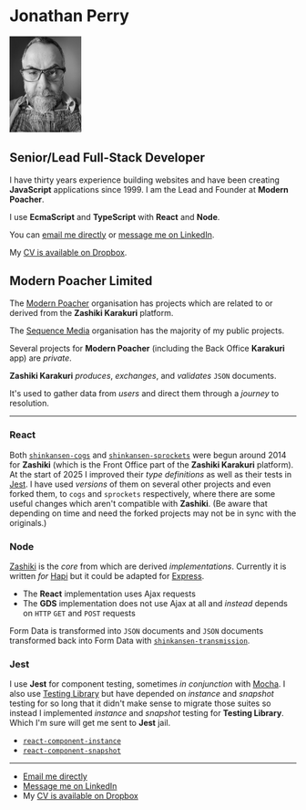 # Jonathan Perry

<img src="./jonathan-perry.png" alt="A profile picture of Jonathan Perry" width="25%" />

## Senior/Lead Full-Stack Developer

I have thirty years experience building websites and have been creating **JavaScript** applications since 1999. I am the Lead and Founder at **Modern Poacher**.

I use **EcmaScript** and **TypeScript** with **React** and **Node**.

You can [email me directly](mailto:jonathanperry@jonathanperry.com) or [message me on LinkedIn](https://linkedin.com/pub/jonathan-perry/0/327/822).

My [CV is available on Dropbox](https://www.dropbox.com/scl/fi/p7xxztow6wmkrvjlhtxn4/Jonathan-Perry.docx?rlkey=9f2chcljox2o7wa2wwhecvwbr&st=1vpamj2h&dl=0).

## Modern Poacher Limited

The [Modern Poacher](https://github.com/modernpoacher) organisation has projects which are related to or derived from the **Zashiki Karakuri** platform.

The [Sequence Media](https://github.com/sequencemedia) organisation has the majority of my public projects.

Several projects for **Modern Poacher** (including the Back Office **Karakuri** app) are _private_.

**Zashiki Karakuri** _produces_, _exchanges_, and _validates_ `JSON` documents.

It's used to gather data from _users_ and direct them through a _journey_ to resolution.

---

### React

Both [`shinkansen-cogs`](https://github.com/modernpoacher/shinkansen-cogs) and [`shinkansen-sprockets`](https://github.com/modernpoacher/shinkansen-sprockets) were begun around 2014 for **Zashiki** (which is the Front Office part of the **Zashiki Karakuri** platform). At the start of 2025 I improved their _type definitions_ as well as their tests in [Jest](https://jestjs.io/). I have used _versions_ of them on several other projects and even forked them, to `cogs` and `sprockets` respectively, where there are some useful changes which aren't compatible with **Zashiki**. (Be aware that depending on time and need the forked projects may not be in sync with the originals.)

### Node

[Zashiki](https://github.com/modernpoacher/zashiki) is the _core_ from which are derived _implementations_. Currently it is written _for_ [Hapi](https://hapi.dev/) but it could be adapted for [Express](https://expressjs.com/).

- The **React** implementation uses Ajax requests
- The **GDS** implementation does not use Ajax at all and _instead_ depends on `HTTP` `GET` and `POST` requests

Form Data is transformed into `JSON` documents and `JSON` documents transformed back into Form Data with [`shinkansen-transmission`](https://github.com/modernpoacher/shinkansen-transmission).

### Jest

I use **Jest** for component testing, sometimes _in conjunction_ with [Mocha](https://mochajs.org/). I also use [Testing Library](https://testing-library.com/) but have depended on _instance_ and _snapshot_ testing for so long that it didn't make sense to migrate those suites so instead I implemented  _instance_ and _snapshot_ testing for **Testing Library**. Which I'm sure will get me sent to **Jest** jail.

- [`react-component-instance`](https://github.com/modernpoacher/react-component-instance)
- [`react-component-snapshot`](https://github.com/modernpoacher/react-component-snapshot)

---

- [Email me directly](mailto:jonathanperry@jonathanperry.com)
- [Message me on LinkedIn](https://linkedin.com/pub/jonathan-perry/0/327/822)
- My [CV is available on Dropbox](https://www.dropbox.com/scl/fi/p7xxztow6wmkrvjlhtxn4/Jonathan-Perry.docx?rlkey=9f2chcljox2o7wa2wwhecvwbr&st=1vpamj2h&dl=0)
